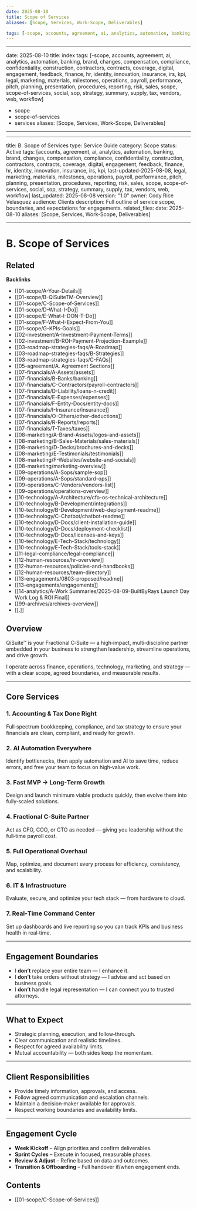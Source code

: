```yaml
---
date: 2025-08-10
title: Scope of Services
aliases: [Scope, Services, Work-Scope, Deliverables]

tags: [-scope, accounts, agreement, ai, analytics, automation, banking, brand, changes, compensation, compliance, confidentiality, construction, contractors, contracts, coverage, digital, engagement, feedback, finance, hr, identity, innovation, insurance, irs, kpi, legal, marketing, materials, milestones, operations, payroll, performance, pitch, planning, presentation, procedures, reporting, risk, sales, scope, scope-of-services, services, social, sop, strategy, summary, supply, tax, vendors, web, workflow]
---
```

---
date: 2025-08-10
title: index
tags: [-scope, accounts, agreement, ai, analytics, automation, banking, brand, changes, compensation, compliance, confidentiality, construction, contractors, contracts, coverage, digital, engagement, feedback, finance, hr, identity, innovation, insurance, irs, kpi, legal, marketing, materials, milestones, operations, payroll, performance, pitch, planning, presentation, procedures, reporting, risk, sales, scope, scope-of-services, social, sop, strategy, summary, supply, tax, vendors, web, workflow]
  - scope
  - scope-of-services
  - services
aliases: [Scope, Services, Work-Scope, Deliverables]

---
---
title: B. Scope of Services
type: Service Guide
category: Scope
status: Active
tags: [accounts, agreement, ai, analytics, automation, banking, brand, changes, compensation, compliance, confidentiality, construction, contractors, contracts, coverage, digital, engagement, feedback, finance, hr, identity, innovation, insurance, irs, kpi, last-updated-2025-08-08, legal, marketing, materials, milestones, operations, payroll, performance, pitch, planning, presentation, procedures, reporting, risk, sales, scope, scope-of-services, social, sop, strategy, summary, supply, tax, vendors, web, workflow]
last_updated: 2025-08-08
version: "1.0"
owner: Cody Rice Velasquez
audience: Clients
description: Full outline of service scope, boundaries, and expectations for engagements.
related_files: 
date: 2025-08-10
aliases: [Scope, Services, Work-Scope, Deliverables]

---
# B. Scope of Services

<!-- RELATED:START -->

## Related
**Backlinks**
- [[01-scope/A-Your-Details]]
- [[01-scope/B-QiSuiteTM-Overview]]
- [[01-scope/C-Scope-of-Services]]
- [[01-scope/D-What-I-Do]]
- [[01-scope/E-What-I-DON-T-Do]]
- [[01-scope/F-What-I-Expect-From-You]]
- [[01-scope/G-KPIs-Goals]]
- [[02-investment/A-Investment-Payment-Terms]]
- [[02-investment/B-ROI-Payment-Projection-Example]]
- [[03-roadmap-strategies-faqs/A-Roadmap]]
- [[03-roadmap-strategies-faqs/B-Strategies]]
- [[03-roadmap-strategies-faqs/C-FAQs]]
- [[05-agreement/A. Agreement Sections]]
- [[07-financials/A-Assets/assets]]
- [[07-financials/B-Banks/banking]]
- [[07-financials/C-Contractors/payroll-contractors]]
- [[07-financials/D-Liability/loans-n-credit]]
- [[07-financials/E-Expenses/expenses]]
- [[07-financials/F-Entity-Docs/entity-docs]]
- [[07-financials/I-Insurance/insurance]]
- [[07-financials/O-Others/other-deductions]]
- [[07-financials/R-Reports/reports]]
- [[07-financials/T-Taxes/taxes]]
- [[08-marketing/A-Brand-Assets/logos-and-assets]]
- [[08-marketing/B-Sales-Materials/sales-materials]]
- [[08-marketing/D-Decks/brochures-and-decks]]
- [[08-marketing/E-Testimonials/testimonials]]
- [[08-marketing/F-Websites/website-and-socials]]
- [[08-marketing/marketing-overview]]
- [[09-operations/A-Sops/sample-sop]]
- [[09-operations/A-Sops/standard-ops]]
- [[09-operations/C-Vendors/vendors-list]]
- [[09-operations/operations-overview]]
- [[10-technology/A-Architecture/cfo-os-technical-architecture]]
- [[10-technology/B-Development/integrations]]
- [[10-technology/B-Development/web-deployment-readme]]
- [[10-technology/C-Chatbot/chatbot-readme]]
- [[10-technology/D-Docs/client-installation-guide]]
- [[10-technology/D-Docs/deployment-checklist]]
- [[10-technology/D-Docs/licenses-and-keys]]
- [[10-technology/E-Tech-Stack/technology]]
- [[10-technology/E-Tech-Stack/tools-stack]]
- [[11-legal-compliance/legal-compliance]]
- [[12-human-resources/hr-overview]]
- [[12-human-resources/policies-and-handbooks]]
- [[12-human-resources/team-directory]]
- [[13-engagements/0803-proposed/readme]]
- [[13-engagements/engagements]]
- [[14-analytics/A-Work Summaries/2025-08-09-BuiltByRays Launch Day Work Log & ROI Final]]
- [[99-archives/archives-overview]]
- [[.]]

<!-- RELATED:END -->


## Overview
QiSuite™ is your Fractional C‑Suite — a high‑impact, multi‑discipline partner embedded in your business to strengthen leadership, streamline operations, and drive growth.

I operate across finance, operations, technology, marketing, and strategy — with a clear scope, agreed boundaries, and measurable results.

---

## Core Services

### 1. Accounting & Tax Done Right
Full‑spectrum bookkeeping, compliance, and tax strategy to ensure your financials are clean, compliant, and ready for growth.

### 2. AI Automation Everywhere
Identify bottlenecks, then apply automation and AI to save time, reduce errors, and free your team to focus on high‑value work.

### 3. Fast MVP → Long‑Term Growth
Design and launch minimum viable products quickly, then evolve them into fully‑scaled solutions.

### 4. Fractional C‑Suite Partner
Act as CFO, COO, or CTO as needed — giving you leadership without the full‑time payroll cost.

### 5. Full Operational Overhaul
Map, optimize, and document every process for efficiency, consistency, and scalability.

### 6. IT & Infrastructure
Evaluate, secure, and optimize your tech stack — from hardware to cloud.

### 7. Real‑Time Command Center
Set up dashboards and live reporting so you can track KPIs and business health in real‑time.

---

## Engagement Boundaries

- I **don’t** replace your entire team — I enhance it.  
- I **don’t** take orders without strategy — I advise and act based on business goals.  
- I **don’t** handle legal representation — I can connect you to trusted attorneys.  

---

## What to Expect
- Strategic planning, execution, and follow‑through.  
- Clear communication and realistic timelines.  
- Respect for agreed availability limits.  
- Mutual accountability — both sides keep the momentum.  

---

## Client Responsibilities
- Provide timely information, approvals, and access.  
- Follow agreed communication and escalation channels.  
- Maintain a decision‑maker available for approvals.  
- Respect working boundaries and availability limits.  

---

## Engagement Cycle
- **Week Kickoff** – Align priorities and confirm deliverables.  
- **Sprint Cycles** – Execute in focused, measurable phases.  
- **Review & Adjust** – Refine based on data and outcomes.  
- **Transition & Offboarding** – Full handover if/when engagement ends.

<!-- AUTO-TOC:START -->

## Contents
- [[01-scope/C-Scope-of-Services]]

<!-- AUTO-TOC:END -->
